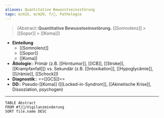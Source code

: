 ```yaml
---
aliases: Quantitative Bewusstseinsstörung
tags: m/m15, m/m20, f/🧠, Pathologie
---
```

> (Abstract::**Quantitative Bewusstseinsstörung.** [[Somnolenz]] > [[Sopor]] > [[Koma]])
- **Einteilung**
	- [[Somnolenz]]
	- [[Sopor]]
	- [[Koma]]
- **Ätiologie**:: Primär (z.B. [[Hirntumor]], [[ICB]], [[Stroke]], [[Krampfanfall]]) vs. Sekundär (z.B. [[Intoxikation]], [[Hypoglycämie]], [[Urämie]], [[Schock]])
- **Diagnostik**:: ==[[GCS]]==
- **DD**:: Pseudo-[[Koma]] ([[Locked-in-Syndrom]], [[Akinetische Krise]], Dissoziation, psychogen)
---
```dataview
TABLE Abstract
FROM #f/🧠/Vigilanzminderung 
SORT file.name DESC
```